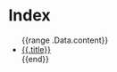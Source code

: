 # Index


<ul class="list-disc">
{{range .Data.content}}
<li class="leading-normal"><a class="inline-block" href="{{print  "/surviving-the-madness-of-timezones/" .slug}}"><div>{{.title}}</div></a></li>
{{end}}
</ul>
